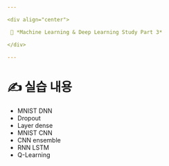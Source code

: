```yaml
---

<div align="center">

 💜 *Machine Learning & Deep Learning Study Part 3*

</div>

---
```


# ✍️ 실습 내용
- MNIST DNN  
- Dropout  
- Layer dense  
- MNIST CNN  
- CNN ensemble  
- RNN LSTM  
- Q-Learning